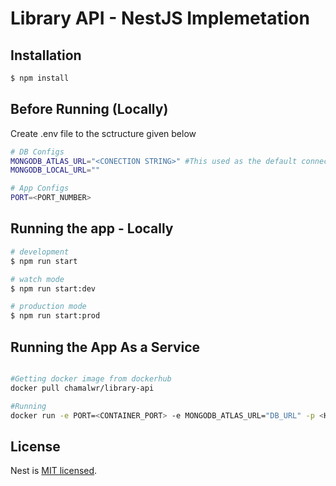 # Library API - NestJS Implemetation

## Installation

```bash
$ npm install
```

## Before Running (Locally)

Create .env file to the sctructure given below

```bash
# DB Configs
MONGODB_ATLAS_URL="<CONECTION STRING>" #This used as the default connection string
MONGODB_LOCAL_URL=""

# App Configs
PORT=<PORT_NUMBER>

```

## Running the app - Locally

```bash
# development
$ npm run start

# watch mode
$ npm run start:dev

# production mode
$ npm run start:prod
```

## Running the App As a Service

```bash

#Getting docker image from dockerhub
docker pull chamalwr/library-api

#Running
docker run -e PORT=<CONTAINER_PORT> -e MONGODB_ATLAS_URL="DB_URL" -p <HOST_PORT>:<CONTAINER_PORT> -d chamalwr/library-api


```

## License

Nest is [MIT licensed](LICENSE).
